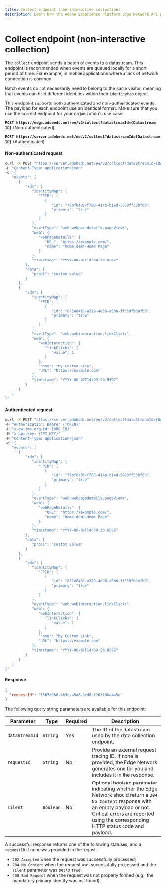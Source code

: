 ```yaml
---
title: Collect endpoint (non-interactive collection)
description: Learn how the Adobe Experience Platform Edge Network API performs non-interactive data collection.
---
```

# Collect endpoint (non-interactive collection)

The `collect` endpoint sends a batch of events to a datastream. This endpoint is recommended when events are queued locally for a short period of time. For example, in mobile applications where a lack of network connection is common.

Batch events do not necessarily need to belong to the same visitor, meaning that events can hold different identities within their `identityMap` object.

This endpoint supports both [authenticated](../../getting-started/authentication.md) and non-authenticated events. The payload for each endpoint use an identical format. Make sure that you use the correct endpoint for your organization's use case.

**`POST https://edge.adobedc.net/ee/v2/collect?datastreamId={Datastream ID}`** (Non-authenticated)

**`POST https://server.adobedc.net/ee/v2/collect?datastreamId={Datastream ID}`** (Authenticated)

<CodeBlock slots="heading, code" repeat="3" languages="CURL,CURL,JSON"/>

#### Non-authenticated request

```sh
curl -X POST "https://server.adobedc.net/ee/v2/collect?dataStreamId={DATASTREAM_ID}"
-H "Content-Type: application/json" 
-d '{
   "events": [
      {
         "xdm": {
            "identityMap": {
               "FPID": [
                  {
                     "id": "79bf8e83-f708-414b-b1ed-5789ff33bf0b",
                     "primary": "true"
                  }
               ]
            },
            "eventType": "web.webpagedetails.pageViews",
            "web": {
               "webPageDetails": {
                  "URL": "https://example.com/",
                  "name": "home-demo-Home Page"
               }
            },
            "timestamp": "YYYY-08-09T14:09:20.859Z"
         },
         "data": {
            "prop1": "custom value"
         }
      },
      {
         "xdm": {
            "identityMap": {
               "FPID": [
                  {
                     "id": "871e8460-a329-4e96-a5b6-ff359fb0afb9",
                     "primary": "true"
                  }
               ]
            },
            "eventType": "web.webinteraction.linkClicks",
            "web": {
               "webInteraction": {
                  "linkClicks": {
                     "value": 1
                  }
               },
               "name": "My Custom Link",
               "URL": "https://example.com"
            },
            "timestamp": "YYYY-08-09T14:09:20.859Z"
         }
      }
   ]
}'
```

#### Authenticated request

```sh
curl -X POST "https://server.adobedc.net/ee/v2/collect?dataStreamId={DATASTREAM_ID}" 
-H "Authorization: Bearer {TOKEN}" 
-H "x-gw-ims-org-id: {ORG_ID}" 
-H "x-api-key: {API_KEY}" 
-H "Content-Type: application/json" 
-d '{
   "events": [
      {
         "xdm": {
            "identityMap": {
               "FPID": [
                  {
                     "id": "79bf8e83-f708-414b-b1ed-5789ff33bf0b",
                     "primary": "true"
                  }
               ]
            },
            "eventType": "web.webpagedetails.pageViews",
            "web": {
               "webPageDetails": {
                  "URL": "https://example.com/",
                  "name": "home-demo-Home Page"
               }
            },
            "timestamp": "YYYY-08-09T14:09:20.859Z"
         },
         "data": {
            "prop1": "custom value"
         }
      },
      {
         "xdm": {
            "identityMap": {
               "FPID": [
                  {
                     "id": "871e8460-a329-4e96-a5b6-ff359fb0afb9",
                     "primary": "true"
                  }
               ]
            },
            "eventType": "web.webinteraction.linkClicks",
            "web": {
               "webInteraction": {
                  "linkClicks": {
                     "value": 1
                  }
               },
               "name": "My Custom Link",
               "URL": "https://example.com"
            },
            "timestamp": "YYYY-08-09T14:09:20.859Z"
         }
      }
   ]
}'
```

#### Response

```json
{
  "requestId": "f567a988-4b3c-45a6-9ed8-f283188a445e"
}
```

The following query string parameters are available for this endpoint:

| Parameter | Type | Required | Description |
| --- | --- | --- | --- |
| `dataStreamId` | `String` | Yes | The ID of the datastream used by the data collection endpoint. |
| `requestId` | `String` | No | Provide an external request tracing ID. If none is provided, the Edge Network generates one for you and includes it in the response. |
| `silent` | `Boolean` | No | Optional boolean parameter indicating whether the Edge Network should return a `204 No Content` response with an empty payload or not. Critical errors are reported using the corresponding HTTP status code and payload. |

A successful response returns one of the following statuses, and a `requestID` if none was provided in the requst.

* `202 Accepted` when the request was successfully processed;
* `204 No Content` when the request was successfully processed and the `silent` parameter was set to `true`;
* `400 Bad Request` when the request was not properly formed (e.g., the mandatory primary identity was not found).
